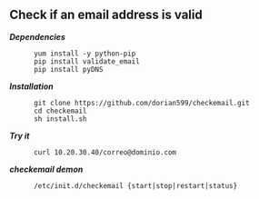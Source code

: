 Check if an email address is valid
-----------------------------------------------

***Dependencies***

````shell
      yum install -y python-pip
      pip install validate_email
      pip install pyDNS
````

***Installation***

````shell
      git clone https://github.com/dorian599/checkemail.git
      cd checkemail
      sh install.sh
````

***Try it***

````shell
      curl 10.20.30.40/correo@dominio.com
````

***checkemail demon***

````shell
      /etc/init.d/checkemail {start|stop|restart|status}
````
